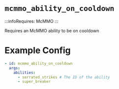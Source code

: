 # `mcmmo_ability_on_cooldown`
:::infoRequires:
McMMO
:::

Requires an McMMO ability to be on cooldown
# Example Config
```yaml
- id: mcmmo_ability_on_cooldown
  args:
    abilities: 
	  - serrated_strikes # The ID of the ability
	  - super_breaker
```
